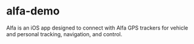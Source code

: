 # alfa-demo
Alfa is an iOS app designed to connect with Alfa GPS trackers for vehicle and personal tracking, navigation, and control.
